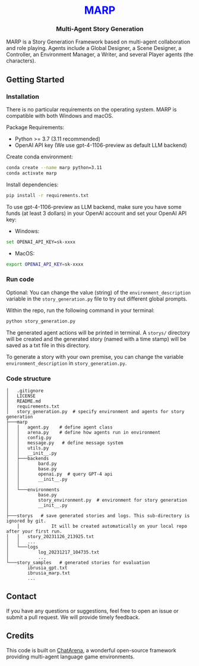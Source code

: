 <h1 align="center">  <span style="color:blue">MARP</span> </h1>

<h3 align="center">
    <p>Multi-Agent Story Generation</p>
</h3>

MARP is a Story Generation Framework based on multi-agent collaboration and role playing. Agents include a Global Designer, a Scene Designer, a Controller, an Environment Manager, a Writer, and several Player agents (the characters).

## Getting Started

### Installation
There is no particular requirements on the operating system. MARP is compatible with both Windows and macOS.

Package Requirements:

- Python >= 3.7 (3.11 recommended)
- OpenAI API key (We use gpt-4-1106-preview as default LLM backend)

Create conda environment:
```bash
conda create --name marp python=3.11
conda activate marp
```

Install dependencies:
```bash
pip install -r requirements.txt
```

To use gpt-4-1106-preview as LLM backend, make sure you have some funds (at least 3 dollars) in your OpenAI account and set your OpenAI API key:

- Windows:
```bash
set OPENAI_API_KEY=sk-xxxx
```

- MacOS:
```bash
export OPENAI_API_KEY=sk-xxxx
```

### Run code
Optional: You can change the value (string) of the `environment_description` variable in the `story_generation.py` file to try out different global prompts.

Within the repo, run the following command in your terminal:

```bash
python story_generation.py
```
The generated agent actions will be printed in terminal. A `storys/` directory will be created and the generated story (named with a time stamp) will be saved as a txt file in this directory.

To generate a story with your own premise, you can change the variable `environment_description` in `story_generation.py`.

### Code structure 
```
│   .gitignore
│   LICENSE
│   README.md
│   requirements.txt
│   story_generation.py  # specify environment and agents for story generation
├───marp
│   │   agent.py    # define agent class
│   │   arena.py    # define how agents run in environment
│   │   config.py
│   │   message.py   # define message system
│   │   utils.py
│   │   __init__.py
│   ├───backends
│   │       bard.py
│   │       base.py
│   │       openai.py  # query GPT-4 api
│   │       __init__.py
│   │
│   └───environments
│           base.py
│           story_environment.py  # environment for story generation
│           __init__.py
│
├───storys   # save generated stories and logs. This sub-directory is ignored by git.
    │            It will be created automatically on your local repo after your first run.
│   │   story_20231126_213925.txt
│   │   ...
│   └───logs
│           log_20231217_104735.txt
│           ...
└───story_samples   # generated stories for evaluation
        ibrusia_gpt.txt
        ibrusia_marp.txt
        ...
```

## Contact
If you have any questions or suggestions, feel free to open an issue or submit a pull request. We will provide timely feedback.

## Credits
This code is built on [ChatArena](https://github.com/Farama-Foundation/chatarena), a wonderful open-source framework providing multi-agent language game environments.

